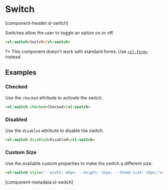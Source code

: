 # Switch

[component-header:sl-switch]

Switches allow the user to toggle an option on or off. 

```html preview
<sl-switch>Switch</sl-switch>
```

?> This component doesn't work with standard forms. Use [`<sl-form>`](/components/form) instead.

## Examples

### Checked

Use the `checked` attribute to activate the switch.

```html preview
<sl-switch checked>Checked</sl-switch>
```

### Disabled

Use the `disabled` attribute to disable the switch.

```html preview
<sl-switch disabled>Disabled</sl-switch>
```

### Custom Size

Use the available custom properties to make the switch a different size.

```html preview
<sl-switch style="--width: 80px; --height: 32px; --thumb-size: 26px;"></sl-switch>
```

[component-metadata:sl-switch]
